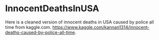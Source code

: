 # InnocentDeathsInUSA
Here is a cleaned version of innocent deaths in USA caused by police all time from kaggle.com.
https://www.kaggle.com/kannan1314/innocent-deaths-caused-by-police-all-time.
